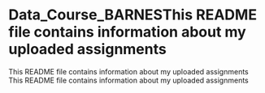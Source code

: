 # Data_Course_BARNESThis README file contains information about my uploaded assignments
This README file contains information about my uploaded assignments
This README file contains information about my uploaded assignments
